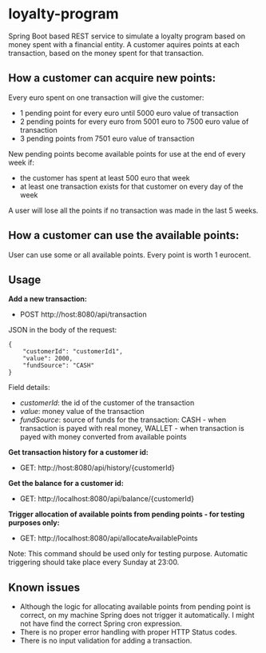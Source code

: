 # loyalty-program
Spring Boot based REST service to simulate a loyalty program based on money spent with a financial entity. A customer aquires points at each transaction, based on the money spent for that transaction.

## How a customer can acquire new points:
Every euro spent on one transaction will give the customer:
- 1 pending point for every euro until 5000 euro value of transaction
- 2 pending points for every euro from 5001 euro to 7500 euro value of transaction
- 3 pending points from 7501 euro value of transaction

New pending points become available points for use at the end of every week if:
- the customer has spent at least 500 euro that week
- at least one transaction exists for that customer on every day of the week

A user will lose all the points if no transaction was made in the last 5 weeks.

## How a customer can use the available points:
User can use some or all available points. Every point is worth 1 eurocent.

## Usage

**Add a new transaction:**
- POST http://host:8080/api/transaction

JSON in the body of the request:

    {
        "customerId": "customerId1",
        "value": 2000,
        "fundSource": "CASH"
    }
    
Field details:

 - *customerId*: the id of the customer of the transaction
 - *value*: money value of the transaction
 - *fundSource*: source of funds for the transaction: CASH - when transaction is payed with real money, WALLET - when transaction is payed with money converted from available points

**Get transaction history for a customer id:**
- GET: http://host:8080/api/history/{customerId}

**Get the balance for a customer id:**
- GET: http://localhost:8080/api/balance/{customerId}

**Trigger allocation of available points from pending points - for testing purposes only:**
- GET: http://localhost:8080/api/allocateAvailablePoints

Note:
This command should be used only for testing purpose. Automatic triggering should take place every Sunday at 23:00.

## Known issues
- Although the logic for allocating available points from pending point is correct, on my machine Spring does not trigger it automatically. I might not have find the correct Spring cron expression.
- There is no proper error handling with proper HTTP Status codes.
- There is no input validation for adding a transaction.
